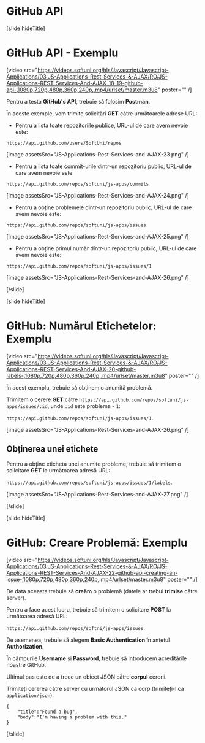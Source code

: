 # GitHub API

[slide hideTitle]

# GitHub API - Exemplu

[video src="https://videos.softuni.org/hls/Javascript/Javascript-Applications/03.JS-Applications-Rest-Services-&-AJAX/RO/JS-Applications-REST-Services-And-AJAX-18-19-github-api-,1080p,720p,480p,360p,240p,.mp4/urlset/master.m3u8" poster="" /]

Pentru a testa **GitHub's API**, trebuie să folosim **Postman**.

În aceste exemple, vom trimite solicitări **GET** către următoarele adrese URL:

- Pentru a lista toate repozitoriile publice, URL-ul de care avem nevoie este: 

`https://api.github.com/users/SoftUni/repos`

[image assetsSrc="JS-Applications-Rest-Services-and-AJAX-23.png" /]

- Pentru a lista toate commit-urile dintr-un repozitoriu public, URL-ul de care avem nevoie este: 

`https://api.github.com/repos/softuni/js-apps/commits`

[image assetsSrc="JS-Applications-Rest-Services-and-AJAX-24.png" /]

- Pentru a obține problemele dintr-un repozitoriu public, URL-ul de care avem nevoie este: 

`https://api.github.com/repos/softuni/js-apps/issues`

[image assetsSrc="JS-Applications-Rest-Services-and-AJAX-25.png" /]

- Pentru a obține primul număr dintr-un repozitoriu public, URL-ul de care avem nevoie este: 

`https://api.github.com/repos/softuni/js-apps/issues/1`

[image assetsSrc="JS-Applications-Rest-Services-and-AJAX-26.png" /]

[/slide]

[slide hideTitle]

# GitHub: Numărul Etichetelor: Exemplu

[video src="https://videos.softuni.org/hls/Javascript/Javascript-Applications/03.JS-Applications-Rest-Services-&-AJAX/RO/JS-Applications-REST-Services-And-AJAX-20-github-labels-,1080p,720p,480p,360p,240p,.mp4/urlset/master.m3u8" poster="" /]

În acest exemplu, trebuie să obținem o anumită problemă.

Trimitem o cerere **GET** către `https://api.github.com/repos/softuni/js-apps/issues/:id`, unde `:id` este problema - `1`:

`https://api.github.com/repos/softuni/js-apps/issues/1`.

[image assetsSrc="JS-Applications-Rest-Services-and-AJAX-26.png" /]

## Obținerea unei etichete

Pentru a obține eticheta unei anumite probleme, trebuie să trimitem o solicitare **GET** la următoarea adresă URL: 

`https://api.github.com/repos/softuni/js-apps/issues/1/labels`.

[image assetsSrc="JS-Applications-Rest-Services-and-AJAX-27.png" /]

[/slide]

[slide hideTitle]

# GitHub: Creare Problemă: Exemplu

[video src="https://videos.softuni.org/hls/Javascript/Javascript-Applications/03.JS-Applications-Rest-Services-&-AJAX/RO/JS-Applications-REST-Services-And-AJAX-22-github-api-creating-an-issue-,1080p,720p,480p,360p,240p,.mp4/urlset/master.m3u8" poster="" /]


De data aceasta trebuie să **creăm** o problemă (datele ar trebui **trimise** către server). 

Pentru a face acest lucru, trebuie să trimitem o solicitare **POST** la următoarea adresă URL: 

`https://api.github.com/repos/softni/js-apps/issues`.

De asemenea, trebuie să alegem **Basic Authentication** în antetul **Authorization**. 

În câmpurile **Username** și **Password**, trebuie să introducem acreditările noastre GitHub.

Ultimul pas este de a trece un obiect JSON către **corpul** cererii.

Trimiteți cererea către server cu următorul JSON ca corp (trimiteți-l ca `application/json`): 

```
{
    "title":"Found a bug",
    "body":"I'm having a problem with this."
}
```

[/slide]
